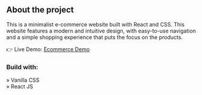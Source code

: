 <h2>About the project</h2>

<p>This is a minimalist e-commerce website built with React and CSS. This
website features a modern and intuitive design, with easy-to-use navigation and a
simple shopping experience that puts the focus on the products.</p>

👉 Live Demo: <a href='https://minimalist-e-commerce-24.web.app/'>Ecommerce Demo</a>

<h3>Build with:</h3>

» Vanilla CSS <br>
» React JS
